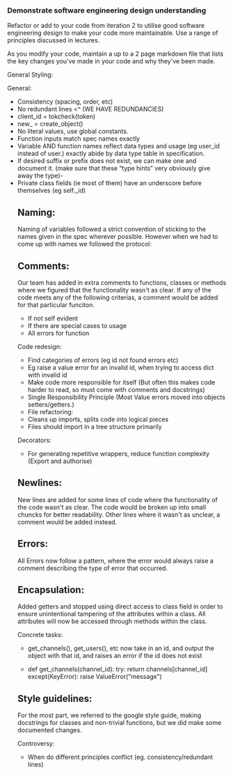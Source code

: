 ### Demonstrate software engineering design understanding

Refactor or add to your code from iteration 2 to utilise good software engineering design to make your code more maintainable. Use a range of principles discussed in lectures.

As you modify your code, maintain a up to a 2 page markdown file that lists the key changes you've made in your code and why they've been made. 

General Styling:

General:
- Consistency (spacing, order, etc)
- No redundant lines <^ (WE HAVE REDUNDANCIES)
- client_id = tokcheck(token) 
- new_<object name> = create_object()
- No literal values, use global constants.
- Function inputs match spec names exactly
- Variable AND function names reflect data types and usage (eg user_id instead of user.) exactly abide by data type table in specification.
- If desired suffix or prefix does not exist, we can make one and document it. (make sure that these “type hints” very obviously give away the type)-
- Private class fields (ie most of them) have an underscore before themselves (eg self._id)


## Naming:
Naming of variables followed a strict convention of sticking to the names given in the spec wherever possible. However when we had to come up with names we followed the protocol:


## Comments:

Our team has added in extra comments to functions, classes or methods where we figured that the functionality wasn't as clear. If any of the code meets
any of the following criterias, a comment would be added for that particular funciton.

- If not self evident
- If there are special cases to usage
- All errors for function

Code redesign:

- Find categories of errors (eg id not found errors etc)
- Eg raise a value error for an invalid id, when trying to access dict with invalid id
- Make code more responsible for itself (But often this makes code harder to read, so must come with comments and docstrings)
- Single Responsibility Principle (Most Value errors moved into objects setters/getters.)
- File refactoring:
- Cleans up imports, splits code into logical pieces
- Files should import in a tree structure primarily

Decorators:

- For generating repetitive wrappers, reduce function complexity (Export and authorise)

## Newlines:

New lines are added for some lines of code where the functionality of the code wasn't as clear. The code would be broken up into small chuncks
for better readability. Other lines where it wasn't as unclear, a comment would be added instead.

## Errors:

All Errors now follow a pattern, where the error would always raise a comment describing the type of error that occurred.

## Encapsulation:

Added getters and stopped using direct access to class field in order to ensure unintentional tampering of the attributes within a class. All attributes will now 
be accessed through methods within the class. 

Concrete tasks:

- get_channels(), get_users(), etc now take in an id, and output the object with that id, and raises an error if the id does not exist

- def get_channels(channel_id):
   try:
       return channels[channel_id]
   except(KeyError):
       raise ValueError("message")


## Style guidelines:
For the most part, we referred to the google style guide, making docstrings for classes and non-trivial functions, but we
did make some documented changes.


Controversy:

- When do different principles conflict (eg. consistency/redundant lines)






